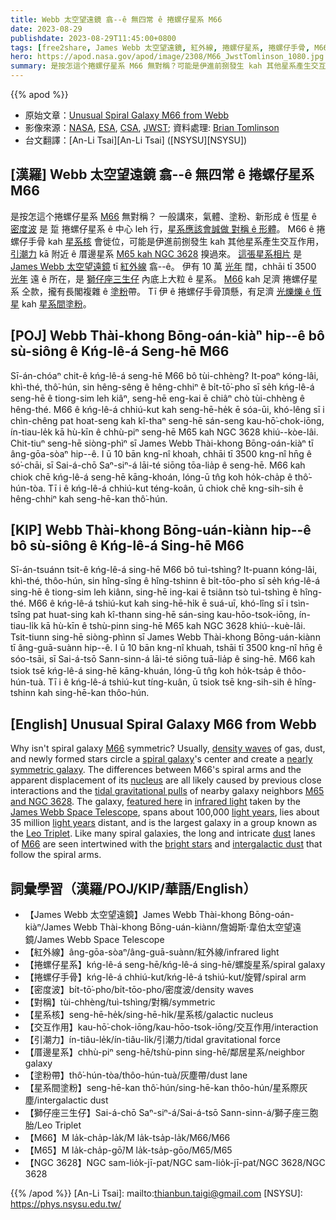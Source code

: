 ```yaml
---
title: Webb 太空望遠鏡 翕--ê 無四常 ê 捲螺仔星系 M66
date: 2023-08-29
publishdate: 2023-08-29T11:45:00+0800
tags: [free2share, James Webb 太空望遠鏡, 紅外線, 捲螺仔星系, 捲螺仔手骨, M66, 密度波, 對稱, 星系核, 交互作用, 引潮力, 厝邊星系, M65, NGC 3628, 獅仔座三生仔, 塗粉帶, 星系間塗粉]
hero: https://apod.nasa.gov/apod/image/2308/M66_JwstTomlinson_1080.jpg
summary: 是按怎這个捲螺仔星系 M66 無對稱？可能是伊進前捌發生 kah 其他星系產生交互作用。
---
```


{{% apod %}}

- 原始文章：[Unusual Spiral Galaxy M66 from Webb](https://apod.nasa.gov/apod/ap230829.html)
- 影像來源：[NASA](https://www.nasa.gov/), [ESA](https://www.esa.int), [CSA](https://www.asc-csa.gc.ca/eng/), [JWST](https://webb.nasa.gov/); 資料處理: [Brian Tomlinson](https://www.instagram.com/bt_photo/)
- 台文翻譯：[An-Li Tsai][An-Li Tsai] ([NSYSU][NSYSU])

## [漢羅] Webb 太空望遠鏡 翕--ê 無四常 ê 捲螺仔星系 M66
是按怎這个捲螺仔星系 [M66][M66 1] 無對稱？
一般講來，氣體、塗粉、新形成 ê 恆星 ê [密度波][density waves] 是 踅 捲螺仔星系 ê 中心 leh 行，[星系應該會誠做 對稱 ê 形體][nearly symmetric galaxy]。
M66 ê 捲螺仔手骨 kah [星系核][nucleus] 會徙位，可能是伊進前捌發生 kah 其他星系產生交互作用，[引潮力][tidal gravitational pulls] kā 附近 ê 厝邊星系 [M65 kah NGC 3628][M65 and NGC 3628] 搝過來。
[這張星系相片][featured here] 是 [James Webb 太空望遠鏡][James Webb Space Telescope] tī [紅外線][infrared light] 翕--ê。
伊有 10 萬 [光年][light years 1] 闊，chhāi tī 3500 [光年][light years 2] 遠 ê 所在，是 [獅仔座三生仔][Leo Triplet] 內底上大粒 ê 星系。
[M66][M66 2] kah 足濟 捲螺仔星系 仝款，攏有長閣複雜 ê [塗粉][dust]帶。
Tī 伊 ê 捲螺仔手骨頂懸，有足濟 [光爍爍 ê 恆星][bright stars] kah [星系間塗粉][intergalactic dust]。

## [POJ] Webb Thài-khong Bōng-oán-kiàⁿ hip--ê bô sù-siông ê Kńg-lê-á Seng-hē M66
Sī-án-chóaⁿ chit-ê kńg-lê-á seng-hē M66 bô tùi-chhèng?
It-poaⁿ kóng-lâi, khì-thé, thô͘-hún, sin hêng-sêng ê hêng-chhiⁿ ê bi̍t-tō͘-pho sī se̍h kńg-lê-á seng-hē ê tiong-sim leh kiâⁿ, seng-hē eng-kai ē chiâⁿ chò tùi-chhèng ê hêng-thé.
M66 ê kńg-lê-á chhiú-kut kah seng-hē-he̍k ē sóa-ūi, khó-lêng sī i chìn-chêng pat hoat-seng kah kî-thaⁿ seng-hē sán-seng kau-hō͘-chok-iōng, ín-tiau-le̍k kā hù-kīn ê chhù-piⁿ seng-hē M65 kah NGC 3628 khiú--kòe-lâi.
Chit-tiuⁿ seng-hē siòng-phìⁿ sī James Webb Thài-khong Bōng-oán-kiàⁿ tī âng-gōa-sòaⁿ hip--ê.
I ū 10 bān kng-nî khoah, chhāi tī 3500 kng-nî hn̄g ê só͘-chāi, sī Sai-á-chō Saⁿ-siⁿ-á lāi-té siōng tōa-lia̍p ê seng-hē.
M66 kah chiok chē kńg-lê-á seng-hē kāng-khoán, lóng-ū tn̂g koh ho̍k-cha̍p ê thô͘-hún-tòa.
Tī i ê kńg-lê-á chhiú-kut téng-koân, ū chiok chē kng-sih-sih ê hêng-chhiⁿ kah seng-hē-kan thô͘-hún.

## [KIP] Webb Thài-khong Bōng-uán-kiànn hip--ê bô sù-siông ê Kńg-lê-á Sing-hē M66
Sī-án-tsuánn tsit-ê kńg-lê-á sing-hē M66 bô tuì-tshìng?
It-puann kóng-lâi, khì-thé, thôo-hún, sin hîng-sîng ê hîng-tshinn ê bi̍t-tōo-pho sī se̍h kńg-lê-á sing-hē ê tiong-sim leh kiânn, sing-hē ing-kai ē tsiânn tsò tuì-tshìng ê hîng-thé.
M66 ê kńg-lê-á tshiú-kut kah sing-hē-hi̍k ē suá-uī, khó-lîng sī i tsìn-tsîng pat huat-sing kah kî-thann sing-hē sán-sing kau-hōo-tsok-iōng, ín-tiau-li̍k kā hù-kīn ê tshù-pinn sing-hē M65 kah NGC 3628 khiú--kuè-lâi.
Tsit-tiunn sing-hē siòng-phìnn sī James Webb Thài-khong Bōng-uán-kiànn tī âng-guā-suànn hip--ê.
I ū 10 bān kng-nî khuah, tshāi tī 3500 kng-nî hn̄g ê sóo-tsāi, sī Sai-á-tsō Sann-sinn-á lāi-té siōng tuā-lia̍p ê sing-hē.
M66 kah tsiok tsē kńg-lê-á sing-hē kāng-khuán, lóng-ū tn̂g koh ho̍k-tsa̍p ê thôo-hún-tuà.
Tī i ê kńg-lê-á tshiú-kut tíng-kuân, ū tsiok tsē kng-sih-sih ê hîng-tshinn kah sing-hē-kan thôo-hún.

## [English] Unusual Spiral Galaxy M66 from Webb
Why isn't spiral galaxy [M66][M66 1] symmetric?
Usually, [density waves][density waves] of gas, dust, and newly formed stars circle a [spiral galaxy][spiral galaxy]'s center and create a [nearly symmetric galaxy][nearly symmetric galaxy].
The differences between M66's spiral arms and the apparent displacement of its [nucleus][nucleus] are all likely caused by previous close interactions and the [tidal gravitational pulls][tidal gravitational pulls] of nearby galaxy neighbors [M65 and NGC 3628][M65 and NGC 3628].
The galaxy, [featured here][featured here] in [infrared light][infrared light] taken by the [James Webb Space Telescope][James Webb Space Telescope], spans about 100,000 [light years][light years 1], lies about 35 million [light years][light years 2] distant, and is the largest galaxy in a group known as the [Leo Triplet][Leo Triplet].
Like many spiral galaxies, the long and intricate [dust][dust] lanes of [M66][M66 2] are seen intertwined with the [bright stars][bright stars] and [intergalactic dust][intergalactic dust] that follow the spiral arms.

## 詞彙學習（漢羅/POJ/KIP/華語/English）
- 【James Webb 太空望遠鏡】James Webb Thài-khong Bōng-oán-kiàⁿ/James Webb Thài-khong Bōng-uán-kiànn/詹姆斯·韋伯太空望遠鏡/James Webb Space Telescope
- 【紅外線】âng-gōa-sòaⁿ/âng-guā-suànn/紅外線/infrared light
- 【捲螺仔星系】kńg-lê-á seng-hē/kńg-lê-á sing-hē/螺旋星系/spiral galaxy
- 【捲螺仔手骨】kńg-lê-á chhiú-kut/kńg-lê-á tshiú-kut/旋臂/spiral arm
- 【密度波】bi̍t-tō͘-pho/bi̍t-tōo-pho/密度波/density waves
- 【對稱】tùi-chhèng/tuì-tshìng/對稱/symmetric
- 【星系核】seng-hē-he̍k/sing-hē-hi̍k/星系核/galactic nucleus
- 【交互作用】kau-hō͘-chok-iōng/kau-hōo-tsok-iōng/交互作用/interaction
- 【引潮力】ín-tiâu-le̍k/ín-tiâu-li̍k/引潮力/tidal gravitational force
- 【厝邊星系】chhù-piⁿ seng-hē/tshù-pinn sing-hē/鄰居星系/neighbor galaxy
- 【塗粉帶】thô͘-hún-tòa/thôo-hún-tuà/灰塵帶/dust lane
- 【星系間塗粉】seng-hē-kan thô͘-hún/sing-hē-kan thôo-hún/星系際灰塵/intergalactic dust
- 【獅仔座三生仔】Sai-á-chō Saⁿ-siⁿ-á/Sai-á-tsō Sann-sinn-á/獅子座三胞胎/Leo Triplet
- 【M66】M la̍k-cha̍p-la̍k/M la̍k-tsa̍p-la̍k/M66/M66
- 【M65】M la̍k-cha̍p-gō͘/M la̍k-tsa̍p-gōo/M65/M65
- 【NGC 3628】NGC sam-lio̍k-jī-pat/NGC sam-lio̍k-jī-pat/NGC 3628/NGC 3628

{{% /apod %}}
[An-Li Tsai]: mailto:thianbun.taigi@gmail.com
[NSYSU]: https://phys.nsysu.edu.tw/

[copyright]: https://apod.nasa.gov/apod/fap/lib/about_apod.html#srapply
[License]: https://creativecommons.org/licenses/by/2.0/

[M66 1]:https://en.wikipedia.org/wiki/Messier_66
[density waves]:https://youtu.be/c5Us-jonCLA
[spiral galaxy]:http://www.seds.org/messier/spir.html
[nearly symmetric galaxy]:https://apod.nasa.gov/apod/ap210312.html
[nucleus]:https://www.glyphweb.com/esky/concepts/galacticnucleus.html
[tidal gravitational pulls]:https://en.wikipedia.org/wiki/Tidal_force
[M65 and NGC 3628]:https://apod.nasa.gov/apod/ap210320.html
[featured here]:https://www.flickr.com/photos/brian_tomlinson/52631087860/in/pool-apods/
[infrared light]:https://science.nasa.gov/ems/07_infraredwaves
[James Webb Space Telescope]:https://webb.nasa.gov/content/about/index.html
[light years 1]:https://chandra.harvard.edu/photo/cosmic_distance.html
[light years 2]:https://starchild.gsfc.nasa.gov/docs/StarChild/questions/question19.html
[Leo Triplet]:https://en.wikipedia.org/wiki/Leo_Triplet
[dust]:https://apod.nasa.gov/apod/ap030706.html
[M66 2]:https://esahubble.org/videos/heic1006a/
[bright stars]:https://en.wikipedia.org/wiki/List_of_brightest_stars
[intergalactic dust]:https://astronomy.swin.edu.au/cosmos/d/Dust+Grain
